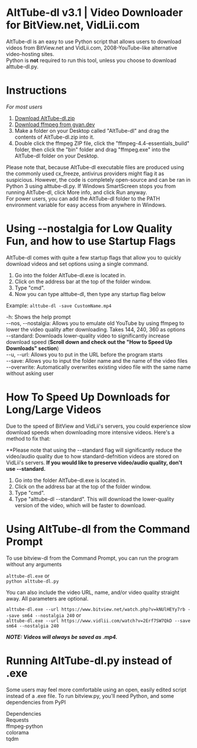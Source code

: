 # AltTube-dl v3.1 | Video Downloader for BitView.net, VidLii.com
AltTube-dl is an easy to use Python script that allows users to download videos from BitView.net and VidLii.com, 2008-YouTube-like alternative video-hosting sites.  
Python is **not** required to run this tool, unless you choose to download alttube-dl.py.

# Instructions
*For most users*
1. [Download AltTube-dl.zip](https://github.com/DareDeveloperbruh/AltTube-dl/raw/main/build.zip)
2. [Download ffmpeg from gyan.dev](https://www.gyan.dev/ffmpeg/builds/ffmpeg-release-essentials.7z)
3. Make a folder on your Desktop called "AltTube-dl" and drag the contents of AltTube-dl.zip into it.
4. Double click the ffmpeg ZIP file, click the "ffmpeg-4.4-essentials_build" folder, then click the "bin" folder and drag "ffmpeg.exe" into the AltTube-dl folder on your Desktop.

Please note that, because AltTube-dl executable files are produced using the commonly used cx_freeze, antivirus providers might flag it as suspicious. However, the code is completely open-source and can be ran in Python 3 using alttube-dl.py.
If Windows SmartScreen stops you from running AltTube-dl, click More info, and click Run anyway.  
For power users, you can add the AltTube-dl folder to the PATH environment variable for easy access from anywhere in Windows.

# Using --nostalgia for Low Quality Fun, and how to use Startup Flags
AltTube-dl comes with quite a few startup flags that allow you to quickly download videos and set options using a single command.

1. Go into the folder AltTube-dl.exe is located in.
2. Click on the address bar at the top of the folder window.
3. Type "cmd".
4. Now you can type alttube-dl, then type any startup flag  below

Example: `alttube-dl -save CustomName.mp4`

-h: Shows the help prompt  
--nos, --nostalgia: Allows you to emulate old YouTube by using ffmpeg to lower the video quality after downloading. Takes 144, 240, 360 as options  
--standard: Downloads lower-quality video to significantly increase download speed (**Scroll down and check out the "How to Speed Up Downloads" section**)  
--u, --url: Allows you to put in the URL before the program starts  
--save: Allows you to input the folder name and the name of the video files  
--overwrite: Automatically overwrites existing video file with the same name without asking user  

# How To Speed Up Downloads for Long/Large Videos
Due to the speed of BitView and VidLii's servers, you could experience slow download speeds when downloading more intensive videos. Here's a method to fix that:

**Please note that using the --standard flag will significantly reduce the video/audio quality due to how standard-defnition videos are stored on VidLii's servers.
**If you would like to preserve video/audio quality, don't use --standard.**

1. Go into the folder AltTube-dl.exe is located in.
2. Click on the address bar at the top of the folder window.
3. Type "cmd".
4. Type "alttube-dl --standard". This will download the lower-quality version of the video, which will be faster to download.

# Using AltTube-dl from the Command Prompt
To use bitview-dl from the Command Prompt, you can run the program without any arguments

`alttube-dl.exe` or  
`python alttube-dl.py`

You can also include the video URL, name, and/or video quality straight away. All parameters are optional.

`alttube-dl.exe --url https://www.bitview.net/watch.php?v=kNUlHEYy7rb --save sm64 --nostalgia 240` or  
`alttube-dl.exe --url https://www.vidlii.com/watch?v=2Erf7SW7QkD --save sm64 --nostalgia 240`  

***NOTE: Videos will always be saved as .mp4.***

# Running AltTube-dl.py instead of .exe
Some users may feel more comfortable using an open, easily edited script instead of a .exe file. To run bitview.py, you'll need Python, and some dependencies from PyPI  
  
Dependencies  
Requests  
ffmpeg-python  
colorama  
tqdm
